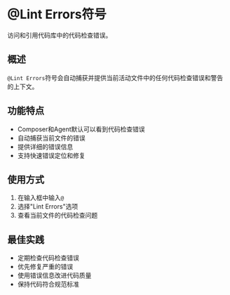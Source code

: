 # @Lint Errors符号

访问和引用代码库中的代码检查错误。

## 概述

`@Lint Errors`符号会自动捕获并提供当前活动文件中的任何代码检查错误和警告的上下文。

## 功能特点

- Composer和Agent默认可以看到代码检查错误
- 自动捕获当前文件的错误
- 提供详细的错误信息
- 支持快速错误定位和修复

## 使用方式

1. 在输入框中输入`@`
2. 选择"Lint Errors"选项
3. 查看当前文件的代码检查问题

## 最佳实践

- 定期检查代码检查错误
- 优先修复严重的错误
- 使用错误信息改进代码质量
- 保持代码符合规范标准 